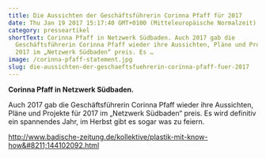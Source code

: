 ```yaml
---
title: Die Aussichten der Geschäftsführerin Corinna Pfaff für 2017
date: Thu Jan 19 2017 15:17:40 GMT+0100 (Mitteleuropäische Normalzeit)
category: presseartikel
shortText: Corinna Pfaff in Netzwerk Südbaden. Auch 2017 gab die
  Geschäftsführerin Corinna Pfaff wieder ihre Aussichten, Pläne und Projekte für
  2017 im „Netzwerk Südbaden“ preis. Es …
image: /corinna-pfaff-statement.jpg
slug: die-aussichten-der-geschaeftsfuehrerin-corinna-pfaff-fuer-2017
---
```


<strong>Corinna Pfaff in Netzwerk Südbaden.</strong></p>



<p>Auch 2017 gab die Geschäftsführerin Corinna Pfaff wieder ihre Aussichten, Pläne und Projekte für 2017 im „Netzwerk Südbaden“ preis. Es wird definitiv ein spannendes Jahr, im Herbst gibt es sogar was zu feiern.</p>



<a href="http://www.badische-zeitung.de/kollektive/plastik-mit-know-how--144102092.html">http://www.badische-zeitung.de/kollektive/plastik-mit-know-how&#8211;144102092.html</a></p>
